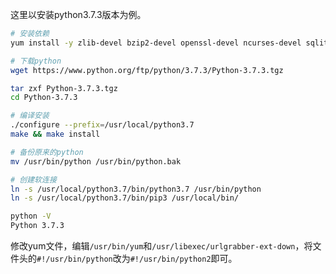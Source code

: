 这里以安装python3.7.3版本为例。



```bash
# 安装依赖
yum install -y zlib-devel bzip2-devel openssl-devel ncurses-devel sqlite-devel readline-devel tk-devel gcc  libffi-devel

# 下载python
wget https://www.python.org/ftp/python/3.7.3/Python-3.7.3.tgz 

tar zxf Python-3.7.3.tgz
cd Python-3.7.3

# 编译安装
./configure --prefix=/usr/local/python3.7
make && make install

# 备份原来的python
mv /usr/bin/python /usr/bin/python.bak

# 创建软连接
ln -s /usr/local/python3.7/bin/python3.7 /usr/bin/python
ln -s /usr/local/python3.7/bin/pip3 /usr/local/bin/

python -V
Python 3.7.3
```



修改yum文件，编辑`/usr/bin/yum`和`/usr/libexec/urlgrabber-ext-down`，将文件头的`#!/usr/bin/python`改为`#!/usr/bin/python2`即可。

